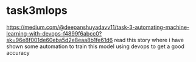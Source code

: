 # task3mlops
https://medium.com/@deepanshuyadavv11/task-3-automating-machine-learning-with-devops-f4899f6abcc0?sk=96e8f001de60eba5d2e8eaa8b1fe61d6
read this story where i have shown some automation to train this model using devops to get a good accuracy
